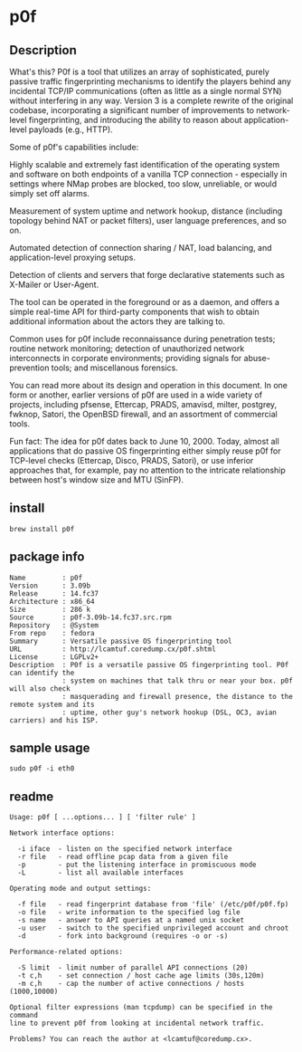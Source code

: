 # p0f

## Description
What's this?
P0f is a tool that utilizes an array of sophisticated, purely passive traffic fingerprinting mechanisms to identify the players behind any incidental TCP/IP communications (often as little as a single normal SYN) without interfering in any way. Version 3 is a complete rewrite of the original codebase, incorporating a significant number of improvements to network-level fingerprinting, and introducing the ability to reason about application-level payloads (e.g., HTTP).

Some of p0f's capabilities include:

Highly scalable and extremely fast identification of the operating system and software on both endpoints of a vanilla TCP connection - especially in settings where NMap probes are blocked, too slow, unreliable, or would simply set off alarms.

Measurement of system uptime and network hookup, distance (including topology behind NAT or packet filters), user language preferences, and so on.

Automated detection of connection sharing / NAT, load balancing, and application-level proxying setups.

Detection of clients and servers that forge declarative statements such as X-Mailer or User-Agent.

The tool can be operated in the foreground or as a daemon, and offers a simple real-time API for third-party components that wish to obtain additional information about the actors they are talking to.

Common uses for p0f include reconnaissance during penetration tests; routine network monitoring; detection of unauthorized network interconnects in corporate environments; providing signals for abuse-prevention tools; and miscellanous forensics.

You can read more about its design and operation in this document. In one form or another, earlier versions of p0f are used in a wide variety of projects, including pfsense, Ettercap, PRADS, amavisd, milter, postgrey, fwknop, Satori, the OpenBSD firewall, and an assortment of commercial tools.

Fun fact: The idea for p0f dates back to June 10, 2000. Today, almost all applications that do passive OS fingerprinting either simply reuse p0f for TCP-level checks (Ettercap, Disco, PRADS, Satori), or use inferior approaches that, for example, pay no attention to the intricate relationship between host's window size and MTU (SinFP).

## install

```
brew install p0f
```

## package info

```
Name         : p0f
Version      : 3.09b
Release      : 14.fc37
Architecture : x86_64
Size         : 286 k
Source       : p0f-3.09b-14.fc37.src.rpm
Repository   : @System
From repo    : fedora
Summary      : Versatile passive OS fingerprinting tool
URL          : http://lcamtuf.coredump.cx/p0f.shtml
License      : LGPLv2+
Description  : P0f is a versatile passive OS fingerprinting tool. P0f can identify the
             : system on machines that talk thru or near your box. p0f will also check
             : masquerading and firewall presence, the distance to the remote system and its
             : uptime, other guy's network hookup (DSL, OC3, avian carriers) and his ISP.
```

## sample usage

```
sudo p0f -i eth0
```

## readme

```
Usage: p0f [ ...options... ] [ 'filter rule' ]

Network interface options:

  -i iface  - listen on the specified network interface
  -r file   - read offline pcap data from a given file
  -p        - put the listening interface in promiscuous mode
  -L        - list all available interfaces

Operating mode and output settings:

  -f file   - read fingerprint database from 'file' (/etc/p0f/p0f.fp)
  -o file   - write information to the specified log file
  -s name   - answer to API queries at a named unix socket
  -u user   - switch to the specified unprivileged account and chroot
  -d        - fork into background (requires -o or -s)

Performance-related options:

  -S limit  - limit number of parallel API connections (20)
  -t c,h    - set connection / host cache age limits (30s,120m)
  -m c,h    - cap the number of active connections / hosts (1000,10000)

Optional filter expressions (man tcpdump) can be specified in the command
line to prevent p0f from looking at incidental network traffic.

Problems? You can reach the author at <lcamtuf@coredump.cx>.
```